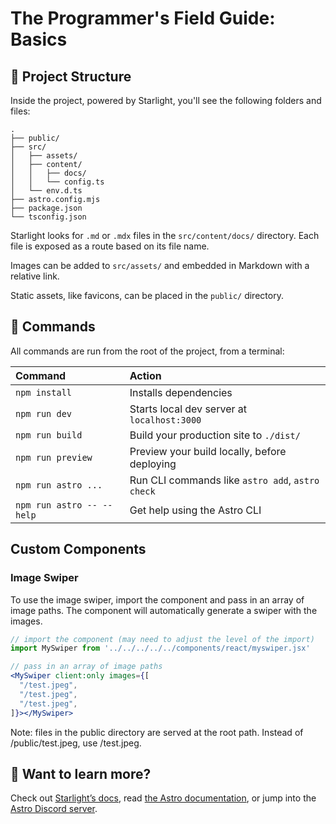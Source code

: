 # The Programmer's Field Guide: Basics

## 🚀 Project Structure

Inside the project, powered by Starlight, you'll see the following folders and files:

```
.
├── public/
├── src/
│   ├── assets/
│   ├── content/
│   │   ├── docs/
│   │   └── config.ts
│   └── env.d.ts
├── astro.config.mjs
├── package.json
└── tsconfig.json
```

Starlight looks for `.md` or `.mdx` files in the `src/content/docs/` directory. Each file is exposed as a route based on its file name.

Images can be added to `src/assets/` and embedded in Markdown with a relative link.

Static assets, like favicons, can be placed in the `public/` directory.

## 🧞 Commands

All commands are run from the root of the project, from a terminal:

| Command                   | Action                                           |
| :------------------------ | :----------------------------------------------- |
| `npm install`             | Installs dependencies                            |
| `npm run dev`             | Starts local dev server at `localhost:3000`      |
| `npm run build`           | Build your production site to `./dist/`          |
| `npm run preview`         | Preview your build locally, before deploying     |
| `npm run astro ...`       | Run CLI commands like `astro add`, `astro check` |
| `npm run astro -- --help` | Get help using the Astro CLI                     |


## Custom Components

### Image Swiper
To use the image swiper, import the component and pass in an array of image paths. The component will automatically generate a swiper with the images.

```jsx
// import the component (may need to adjust the level of the import)
import MySwiper from '../../../../../components/react/myswiper.jsx'

// pass in an array of image paths
<MySwiper client:only images={[
  "/test.jpeg",
  "/test.jpeg",
  "/test.jpeg",
]}></MySwiper>
```

Note: files in the public directory are served at the root path.
Instead of /public/test.jpeg, use /test.jpeg.

## 👀 Want to learn more?

Check out [Starlight’s docs](https://starlight.astro.build/), read [the Astro documentation](https://docs.astro.build), or jump into the [Astro Discord server](https://astro.build/chat).
